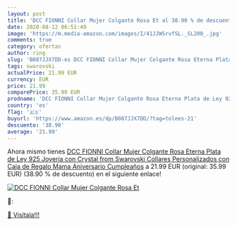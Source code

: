 ```yaml
---
layout: post
title: 'DCC FIONNI Collar Mujer Colgante Rosa Et al 38.90 % de descuento'
date: 2020-08-12 06:51:49
image: 'https://m.media-amazon.com/images/I/41JJWSrvfSL._SL200_.jpg'
comments: true
category: ofertas
author: ring
slug: 'B087JJX7DD-es DCC FIONNI Collar Mujer Colgante Rosa Eterna Plata de Ley...'
tags: swarovski
actualPrice: 21.99 EUR
currency: EUR
price: 21.99
comparePrice: 35.99 EUR
prodname: 'DCC FIONNI Collar Mujer Colgante Rosa Eterna Plata de Ley 925 Joyeria con Crystal from Swarovski Collares Personalizados con Caja de Regalo Mama Aniversario Cumpleaños'
country: 'es'
flag: '🇪🇸'
buyurl: 'https://www.amazon.es/dp/B087JJX7DD/?tag=tolees-21'
descuento: '38.90'
average: '21.99'
---
```


Ahora mismo tienes [DCC FIONNI Collar Mujer Colgante Rosa Eterna Plata de Ley 925 Joyeria con Crystal from Swarovski Collares Personalizados con Caja de Regalo Mama Aniversario Cumpleaños](https://www.amazon.es/dp/B087JJX7DD/?tag=tolees-21) a 21.99 EUR (original: 35.99 EUR) (38.90 %  de descuento) en el siguiente enlace!

[![DCC FIONNI Collar Mujer Colgante Rosa Et](https://m.media-amazon.com/images/I/41JJWSrvfSL._SL200_.jpg)](https://www.amazon.es/dp/B087JJX7DD/?tag=tolees-21)

🔎:


[🛒 Visítala!!!](https://www.amazon.es/dp/B087JJX7DD/?tag=tolees-21)
